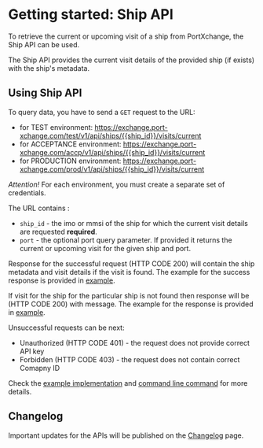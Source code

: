 # Getting started: Ship API

To retrieve the current or upcoming visit of a ship from PortXchange, the Ship API can be used.

The Ship API provides the current visit details of the provided ship (if exists) with the ship's metadata.

## Using Ship API

To query data, you have to send a `GET` request to the URL:

- for TEST environment: https://exchange.port-xchange.com/test/v1/api/ships/{{ship_id}}/visits/current
- for ACCEPTANCE environment: https://exchange.port-xchange.com/accp/v1/api/ships/{{ship_id}}/visits/current
- for PRODUCTION environment: https://exchange.port-xchange.com/prod/v1/api/ships/{{ship_id}}/visits/current

*Attention!*
For each environment, you must create a separate set of credentials.

The URL contains :

- `ship_id` - the imo or mmsi of the ship for which the current visit details are requested **required**.
- `port` - the optional port query parameter. If provided it returns the current or upcoming visit for the given ship and port. 

Response for the successful request (HTTP CODE 200) will contain the ship metadata and visit details if the visit is found. 
The example for the success response is provided in [example](/resources/ship_success_response.json).

If visit for the ship for the particular ship is not found then response will be (HTTP CODE 200) with message. The
example for the response is provided in [example](/resources/ship_visit_not_found_response.json).

Unsuccessful requests can be next:

- Unauthorized (HTTP CODE 401) - the request does not provide correct API key
- Forbidden (HTTP CODE 403) - the request does not contain correct Comapny ID

Check the [example implementation](/resources/ship_api.py) and [command line command](/resources/ship_api.sh) for more
details.

## Changelog

Important updates for the APIs will be published on the [Changelog](/receiving-data/ship/changelog.md) page.